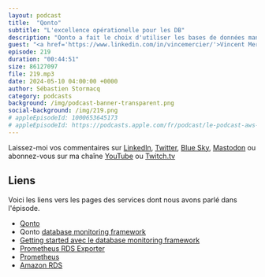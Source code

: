 ```yaml
---
layout: podcast
title:  "Qonto"
subtitle: "L'excellence opérationelle pour les DB"
description: "Qonto a fait le choix d'utiliser les bases de données managées Amazon RDS. Leur modèle business mutualisé les a conduit à développer des outils de monitoring complémentaires. Dans cet épisode, nous parlons de RDS Exporter pour Prometheus et du Database Monitoring Framework, deux projets open source créés et utilisés par Qonto."
guest: "<a href='https://www.linkedin.com/in/vincemercier/'>Vincent Mercier/a>, Site Reliability Engineer, Qonto"
episode: 219
duration: "00:44:51" 
size: 86127097
file: 219.mp3
date: 2024-05-10 04:00:00 +0000
author: Sébastien Stormacq
category: podcasts
background: /img/podcast-banner-transparent.png
social-background: /img/219.png
# appleEpisodeId: 1000653645173
# appleEpisodeId: https://podcasts.apple.com/fr/podcast/le-podcast-aws-en-français/id1452118442
---
```


Laissez-moi vos commentaires sur [LinkedIn](https://www.linkedin.com/in/sebastienstormacq/), [Twitter](https://twitter.com/sebsto), [Blue Sky](https://bsky.app/profile/sebsto.bsky.social), [Mastodon](https://awscommunity.social/@sebsto) ou abonnez-vous sur ma chaîne [YouTube](https://www.youtube.com/sebsto) ou [Twitch.tv](https://www.twitch.tv/sebAWS)

## Liens

Voici les liens vers les pages des services dont nous avons parlé dans l'épisode.

- [Qonto](https://qonto.com/)
- Qonto [database monitoring framework](https://medium.com/qonto-way/say-goodbye-to-incidents-with-qontos-database-monitoring-framework-eaeb21ae17e3)
- [Getting started avec le database monitoring framework](https://qonto.github.io/database-monitoring-framework/latest/getting-started/)
- [Prometheus RDS Exporter](https://github.com/qonto/prometheus-rds-exporter)
- [Prometheus](https://prometheus.io/)
- [Amazon RDS](https://aws.amazon.com/rds/)